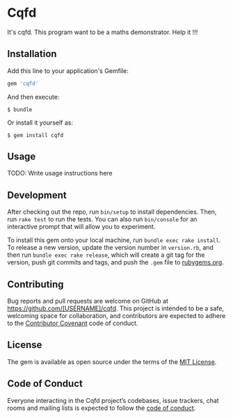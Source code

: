# Cqfd

It's cqfd. This program want to be a maths demonstrator. Help it !!!

## Installation

Add this line to your application's Gemfile:

```ruby
gem 'cqfd'
```

And then execute:

    $ bundle

Or install it yourself as:

    $ gem install cqfd

## Usage

TODO: Write usage instructions here

## Development

After checking out the repo, run `bin/setup` to install dependencies. Then, run `rake test` to run the tests. You can also run `bin/console` for an interactive prompt that will allow you to experiment.

To install this gem onto your local machine, run `bundle exec rake install`. To release a new version, update the version number in `version.rb`, and then run `bundle exec rake release`, which will create a git tag for the version, push git commits and tags, and push the `.gem` file to [rubygems.org](https://rubygems.org).

## Contributing

Bug reports and pull requests are welcome on GitHub at https://github.com/[USERNAME]/cqfd. This project is intended to be a safe, welcoming space for collaboration, and contributors are expected to adhere to the [Contributor Covenant](http://contributor-covenant.org) code of conduct.

## License

The gem is available as open source under the terms of the [MIT License](https://opensource.org/licenses/MIT).

## Code of Conduct

Everyone interacting in the Cqfd project’s codebases, issue trackers, chat rooms and mailing lists is expected to follow the [code of conduct](https://github.com/[USERNAME]/cqfd/blob/master/CODE_OF_CONDUCT.md).
